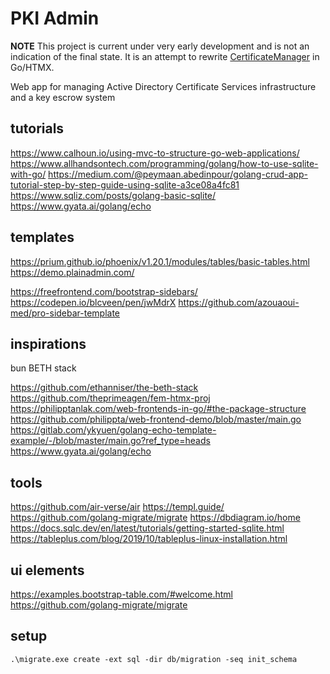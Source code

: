 # PKI Admin

**NOTE** This project is current under very early development and is not an indication of the final state. It is an attempt to rewrite [CertificateManager](https://github.com/corymurphy/CertificateManager) in Go/HTMX.

Web app for managing Active Directory Certificate Services infrastructure and a key escrow system

## tutorials

https://www.calhoun.io/using-mvc-to-structure-go-web-applications/
https://www.allhandsontech.com/programming/golang/how-to-use-sqlite-with-go/
https://medium.com/@peymaan.abedinpour/golang-crud-app-tutorial-step-by-step-guide-using-sqlite-a3ce08a4fc81
https://www.sqliz.com/posts/golang-basic-sqlite/
https://www.gyata.ai/golang/echo

## templates

https://prium.github.io/phoenix/v1.20.1/modules/tables/basic-tables.html
https://demo.plainadmin.com/

https://freefrontend.com/bootstrap-sidebars/
https://codepen.io/blcveen/pen/jwMdrX
https://github.com/azouaoui-med/pro-sidebar-template

## inspirations

bun
BETH stack


https://github.com/ethanniser/the-beth-stack
https://github.com/theprimeagen/fem-htmx-proj
https://philipptanlak.com/web-frontends-in-go/#the-package-structure
https://github.com/philippta/web-frontend-demo/blob/master/main.go
https://gitlab.com/ykyuen/golang-echo-template-example/-/blob/master/main.go?ref_type=heads
https://www.gyata.ai/golang/echo

## tools

https://github.com/air-verse/air
https://templ.guide/
https://github.com/golang-migrate/migrate
https://dbdiagram.io/home
https://docs.sqlc.dev/en/latest/tutorials/getting-started-sqlite.html
https://tableplus.com/blog/2019/10/tableplus-linux-installation.html

## ui elements 

https://examples.bootstrap-table.com/#welcome.html
https://github.com/golang-migrate/migrate


## setup

```shell
.\migrate.exe create -ext sql -dir db/migration -seq init_schema

```
